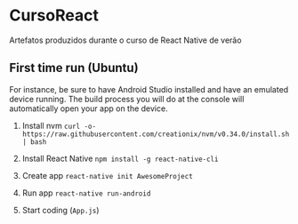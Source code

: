 # CursoReact
Artefatos produzidos durante o curso de React Native de verão

## First time run (Ubuntu)

For instance, be sure to have Android Studio installed and have an emulated device running. The build process you will do at the console will automatically open your app on the device.

1. Install nvm
```curl -o- https://raw.githubusercontent.com/creationix/nvm/v0.34.0/install.sh | bash```

2. Install React Native
```npm install -g react-native-cli```

3. Create app
```react-native init AwesomeProject```

4. Run app
```react-native run-android```

5. Start coding (```App.js```)
